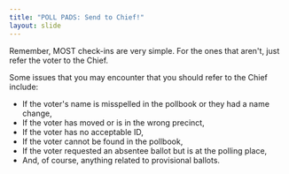 ```yaml
---
title: "POLL PADS: Send to Chief!"
layout: slide
---
```


Remember, MOST check-ins are very simple. For the ones that aren't, just refer the voter to the Chief.

Some issues that you may encounter that you should refer to the Chief include:

- If the voter's name is misspelled in the pollbook or they had a name change,
- If the voter has moved or is in the wrong precinct,
- If the voter has no acceptable ID,
- If the voter cannot be found in the pollbook,
- If the voter requested an absentee ballot but is at the polling place,
- And, of course, anything related to provisional ballots.

